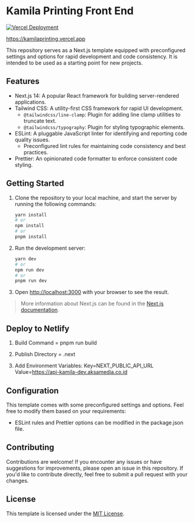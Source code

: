 # Kamila Printing Front End

[![Vercel Deployment](https://img.shields.io/badge/Deployment-Live-brightgreen?style=flat&logo=vercel)](https://kamilaprinting.vercel.app) 

https://kamilaprinting.vercel.app
 
This repository serves as a Next.js template equipped with preconfigured settings and options for rapid development and code consistency. It is intended to be used as a starting point for new projects.

## Features

-   Next.js 14: A popular React framework for building server-rendered applications.
-   Tailwind CSS: A utility-first CSS framework for rapid UI development.
    -   `@tailwindcss/line-clamp`: Plugin for adding line clamp utilities to truncate text.
    -   `@tailwindcss/typography`: Plugin for styling typographic elements.
-   ESLint: A pluggable JavaScript linter for identifying and reporting code quality issues.
    -   Preconfigured lint rules for maintaining code consistency and best practices.
-   Prettier: An opinionated code formatter to enforce consistent code styling.

## Getting Started

1. Clone the repository to your local machine, and start the server by running the following commands:

    ```bash
    yarn install
    # or
    npm install
    # or
    pnpm install
    ```

2. Run the development server:

    ```bash
    yarn dev
    # or
    npm run dev
    # or
    pnpm run dev
    ```

3. Open [http://localhost:3000](http://localhost:3000) with your browser to see the result.

> More information about Next.js can be found in the [Next.js documentation](https://nextjs.org/docs).

## Deploy to Netlify

1. Build Command = pnpm run build

2. Publish Directory = .next

3. Add Environment Variables:
Key=NEXT_PUBLIC_API_URL
Value=https://api-kamila-dev.aksamedia.co.id

## Configuration

This template comes with some preconfigured settings and options. Feel free to modify them based on your requirements:

-   ESLint rules and Prettier options can be modified in the package.json file.

## Contributing

Contributions are welcome! If you encounter any issues or have suggestions for improvements, please open an issue in this repository. If you'd like to contribute directly, feel free to submit a pull request with your changes.

## License

This template is licensed under the [MIT License](/LICENSE).
